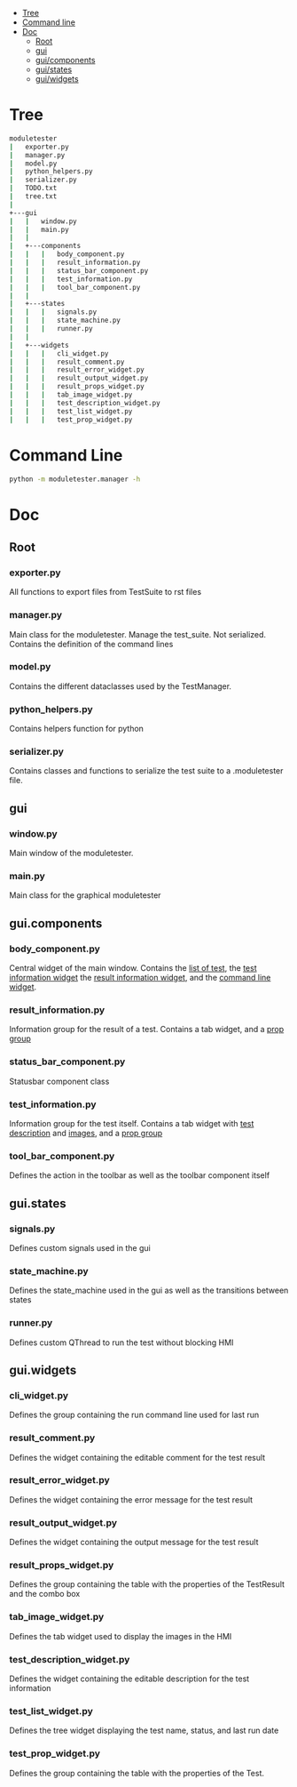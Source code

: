 
- [Tree](#tree)
- [Command line](#command-line)
- [Doc](#doc)
  - [Root](#root)
  - [gui](#gui)
  - [gui/components](#gui.components)
  - [gui/states](#gui.states)
  - [gui/widgets](#gui.widgets)

# Tree

```sh
moduletester
|   exporter.py
|   manager.py
|   model.py
|   python_helpers.py
|   serializer.py
|   TODO.txt
|   tree.txt
|
+---gui
|   |   window.py
|   |   main.py
|   |
|   +---components
|   |   |   body_component.py
|   |   |   result_information.py
|   |   |   status_bar_component.py
|   |   |   test_information.py
|   |   |   tool_bar_component.py
|   |
|   +---states
|   |   |   signals.py
|   |   |   state_machine.py
|   |   |   runner.py
|   |
|   +---widgets
|   |   |   cli_widget.py
|   |   |   result_comment.py
|   |   |   result_error_widget.py
|   |   |   result_output_widget.py
|   |   |   result_props_widget.py
|   |   |   tab_image_widget.py
|   |   |   test_description_widget.py
|   |   |   test_list_widget.py
|   |   |   test_prop_widget.py
```

# Command Line

```sh
python -m moduletester.manager -h
```

# Doc

## Root

### exporter.py

All functions to export files from TestSuite to rst files

### manager.py

Main class for the moduletester. Manage the test_suite. Not serialized.
Contains the definition of the command lines

### model.py

Contains the different dataclasses used by the TestManager.

### python_helpers.py

Contains helpers function for python

### serializer.py

Contains classes and functions to serialize the test suite to a .moduletester file.

## gui

### window.py

Main window of the moduletester.

### main.py

Main class for the graphical moduletester

## gui.components

### body_component.py

Central widget of the main window. Contains the [list of test](#test_list_widget.py), the [test information widget](#test_information.py)
the [result information widget](#result_information.py), and the [command line widget](#cli_widget.py).

### result_information.py

Information group for the result of a test. Contains a tab widget, and a [prop group](#result_props_widget.py)

### status_bar_component.py

Statusbar component class

### test_information.py

Information group for the test itself. Contains a tab widget with [test description](#test_description_widget.py)
and [images](#tab_images_widget.py), and a [prop group](#test_prop_widget)

### tool_bar_component.py

Defines the action in the toolbar as well as the toolbar component itself

## gui.states

### signals.py

Defines custom signals used in the gui

### state_machine.py

Defines the state_machine used in the gui as well as the transitions between states

### runner.py

Defines custom QThread to run the test without blocking HMI

## gui.widgets

### cli_widget.py

Defines the group containing the run command line used for last run

### result_comment.py

Defines the widget containing the editable comment for the test result

### result_error_widget.py

Defines the widget containing the error message for the test result

### result_output_widget.py

Defines the widget containing the output message for the test result

### result_props_widget.py

Defines the group containing the table with the properties of the TestResult and the
combo box

### tab_image_widget.py

Defines the tab widget used to display the images in the HMI

### test_description_widget.py

Defines the widget containing the editable description for the test information

### test_list_widget.py

Defines the tree widget displaying the test name, status, and last run date

### test_prop_widget.py

Defines the group containing the table with the properties of the Test.
